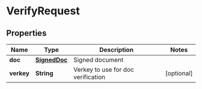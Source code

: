 

# VerifyRequest


## Properties

Name | Type | Description | Notes
------------ | ------------- | ------------- | -------------
**doc** | [**SignedDoc**](SignedDoc.md) | Signed document | 
**verkey** | **String** | Verkey to use for doc verification |  [optional]



